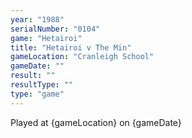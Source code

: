 ```yaml
---
year: "1988"
serialNumber: "0104" 
game: "Hetairoi"
title: "Hetairoi v The Min"
gameLocation: "Cranleigh School"
gameDate: ""
result: ""
resultType: ""
type: "game"
---
```


Played at {gameLocation} on {gameDate} 